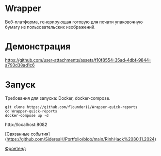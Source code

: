 # Wrapper
Веб-платформа, генерирующая
готовую для печати упаковочную бумагу из пользовательских изображений.
# Демонстрация

https://github.com/user-attachments/assets/f10f8554-35ad-4dbf-9844-a793d38ad1c6

# Запуск
Требования для запуска: Docker, docker-compose.
```
git clone https://github.com/flounder11/Wrapper-quick-reports
cd Wrapper-quick-reports
docker-compose up -d
```
http://localhost:8082

[Связанные события] (https://github.com/SidereaH/Portfolio/blob/main/RinhHack%2030.11.2024)

[Фронтенд](https://github.com/flounder11/wrapper-front)
